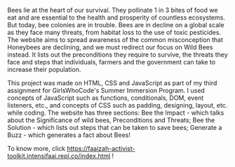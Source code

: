 Bees lie at the heart of our survival. They pollinate 1 in 3 bites of food we eat and are essential to the health and prosperity of countless ecosystems. But today, bee colonies are in trouble. Bees are in decline on a global scale as they face many threats, from habitat loss to the use of toxic pesticides. The website aims to spread awareness of the common misconception that Honeybees are declining, and we must redirect our focus on Wild Bees instead. It lists out the preconditions they require to survive, the threats they face and steps that individuals, farmers and the government can take to increase their population.

This project was made on HTML, CSS and JavaScript as part of my third assignment for GirlsWhoCode's Summer Immersion Program. I used concepts of JavaScript such as functions, conditionals, DOM, event listeners, etc., and concepts of CSS such as padding, designing, layout, etc. while coding. The website has three sections: Bee the Impact - which talks about the Significance of wild bees, Preconditions and Threats; Bee the Solution - which lists out steps that can be taken to save bees; Generate a Buzz - which generates a fact about Bees!

To know more, click https://faaizah-activist-toolkit.intensifaai.repl.co/index.html !
